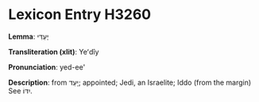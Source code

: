 # Lexicon Entry H3260

**Lemma**: יֶעְדִּי

**Transliteration (xlit)**: Yeʻdîy

**Pronunciation**: yed-ee'

**Description**:
from יָעַד; appointed; Jedi, an Israelite; Iddo (from the margin) See יִדּוֹ.
